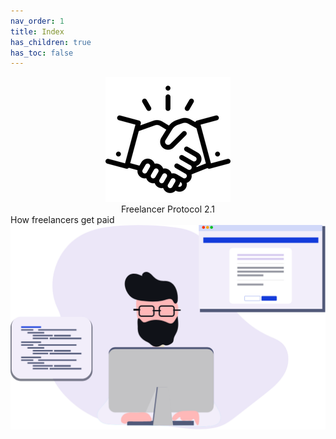 ```yaml
---
nav_order: 1
title: Index
has_children: true
has_toc: false
---
```


 <div class ="brand-bit" align="center">

 <div class ="img-container">

   <img src="/images/logo.png" alt="accessibility text">

   </div>

 <div class ="title">
 Freelancer Protocol 2.1
</div>

</div>

 <div class ="subtitle">
How freelancers get paid

</div>

<!-- {: .fs-6 .fw-300 } -->

 <div class="main-image" align="center">
  <img src="/images/coder.png" alt="accessibility text">
</div>

<!--
{: .fs-6 .fw-300 }



---

## Why do I need this?

### 💵 Say goodbye to fees

Platforms usually charge a fee that ranges between 10% and 15% to match people together. As that's a real service it makes sense to pay the price for it, at least for the first months of the relationship.

However, it stops making sense when the parties have known each other for a while or have met outside the platform. They usually try to have a direct relationship and it usually is a mess.

### ⛑ Increased reliability


##### From client perspective

The risk of the freelancer delivering late or not at all is gone. You don't pay the bulk of the money unless you accept a demo of the working deliverable first.

##### From freelancer perspective

The risk of the client paying late or not at all is gone. Client doesn't receive anything unless you're paid in full.


### 📜 Reduced legal hassle

Each milestone is covered by a contract and we generate invoices.

### 🛠 Your new favorite project management tool


Dividing a single project into multiple milestones enables better planning and visibility. It also allows for a more gradual investment (of time for the freelancer and money for the client).

We're putting UX first to make Freelancer Protocol a pleasant tool to manage projects on.

---

Go to [Freelancer Protocol](https://www.freelancerprotocol.com/).

![GitHub Logo](/images/logo.png) -->

